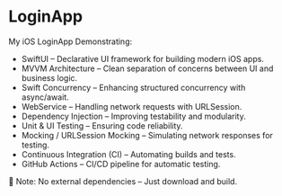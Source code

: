 # LoginApp

My iOS LoginApp Demonstrating:

  -  SwiftUI – Declarative UI framework for building modern iOS apps.
  -  MVVM Architecture – Clean separation of concerns between UI and business logic.
  -  Swift Concurrency – Enhancing structured concurrency with async/await.
  -  WebService – Handling network requests with URLSession.
  -  Dependency Injection – Improving testability and modularity.
  -  Unit & UI Testing – Ensuring code reliability.
  -  Mocking / URLSession Mocking – Simulating network responses for testing.
  -  Continuous Integration (CI) – Automating builds and tests.
  -  GitHub Actions – CI/CD pipeline for automatic testing.

📌 Note: No external dependencies – Just download and build.
